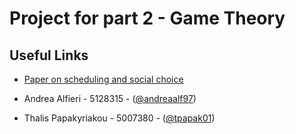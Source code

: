 # Project for part 2 - Game Theory

## Useful Links
* [Paper on scheduling and social choice](https://arxiv.org/pdf/1803.07484.pdf)

* Andrea Alfieri - 5128315 - ([@andreaalf97](https://github.com/andreaalf97))
* Thalis Papakyriakou - 5007380 - ([@tpapak01](https://github.com/tpapak01))


